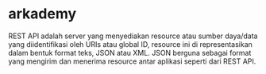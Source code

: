 # arkademy
REST API adalah server yang menyediakan resource atau sumber daya/data yang diidentifikasi oleh URIs atau global ID, resource ini di representasikan dalam bentuk format teks, JSON atau XML.
JSON berguna sebagai format yang mengirim dan menerima resource antar aplikasi seperti dari REST API.

